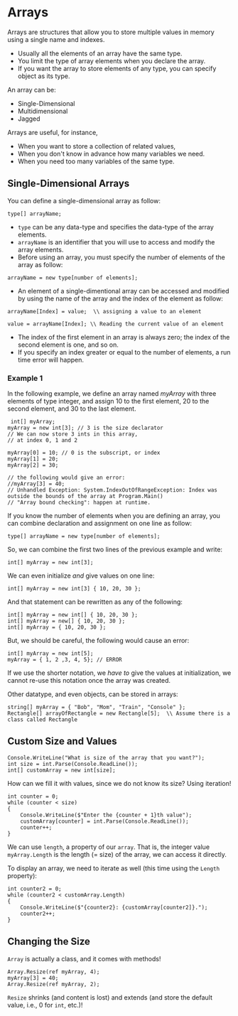# Arrays

Arrays are structures that allow you to store multiple values in memory using a single name and indexes.
- Usually all the elements of an array have the same type.
- You limit the type of array elements when you declare the array.
- If you want the array to store elements of any type, you can specify object as its type. 

An array can be:
- Single-Dimensional
- Multidimensional
- Jagged


Arrays are useful, for instance,
- When you want to store a collection of related values,
- When you don't know in advance how many variables we need.
- When you need too many variables of the same type.

## Single-Dimensional Arrays
You can define a single-dimensional array as follow:
```
type[] arrayName;
```
- `type` can be any data-type and specifies the data-type of the array elements.
- `arrayName` is an identifier that you will use to access and modify the array elements.
- Before using an array, you must specify the number of elements of the array as follow:
```
arrayName = new type[number of elements];
```
- An element of a single-dimentional array can be accessed and modified by using the name of the array and the index of the element as follow:
```
arrayName[Index] = value;  \\ assigning a value to an element

value = arrayName[Index]; \\ Reading the current value of an element
```
- The index of the first element in an array is always zero; the index of the second element is one, and so on.
- If you specify an index greater or equal to the number of elements, a run time error will happen.

### Example 1

In the following example, we define an array named _myArray_ with three elements of type integer, and assign 10 to the first element, 20 to the second element, and 30 to the last element. 
```
 int[] myArray;
myArray = new int[3]; // 3 is the size declarator
// We can now store 3 ints in this array,
// at index 0, 1 and 2

myArray[0] = 10; // 0 is the subscript, or index
myArray[1] = 20;
myArray[2] = 30;

// the following would give an error:
//myArray[3] = 40;
// Unhandled Exception: System.IndexOutOfRangeException: Index was outside the bounds of the array at Program.Main()
// "Array bound checking": happen at runtime.
```

If you know the number of elements when you are defining an array, you can combine declaration and assignment on one line as follow:
```
type[] arrayName = new type[number of elements];
```
So, we can combine the first two lines of the previous example and write:
```
int[] myArray = new int[3];
```

We can even initialize _and_ give values on one line:

```
int[] myArray = new int[3] { 10, 20, 30 };
```

And that statement can be rewritten as any of the following:

```
int[] myArray = new int[] { 10, 20, 30 };
int[] myArray = new[] { 10, 20, 30 };
int[] myArray = { 10, 20, 30 };
```

But, we should be careful, the following would cause an error:

```
int[] myArray = new int[5];
myArray = { 1, 2 ,3, 4, 5}; // ERROR
```

If we use the shorter notation, we _have to_ give the values at initialization, we cannot re-use this notation once the array was created.

Other datatype, and even objects, can be stored in arrays:

```
string[] myArray = { "Bob", "Mom", "Train", "Console" };
Rectangle[] arrayOfRectangle = new Rectangle[5];  \\ Assume there is a class called Rectangle
```

## Custom Size and Values

```
Console.WriteLine("What is size of the array that you want?");
int size = int.Parse(Console.ReadLine());
int[] customArray = new int[size];
```

How can we fill it with values, since we do not know its size?
Using iteration!

```
int counter = 0;
while (counter < size)
{
    Console.WriteLine($"Enter the {counter + 1}th value");
    customArray[counter] = int.Parse(Console.ReadLine());
    counter++;
}
```

We can use `length`, a property of our `array`.
That is, the integer value `myArray.Length` is the length (= size) of the array, we can access it directly.

To display an array, we need to iterate as well (this time using the `Length` property):

```
int counter2 = 0;
while (counter2 < customArray.Length)
{
    Console.WriteLine($"{counter2}: {customArray[counter2]}.");
    counter2++;
}
```


## Changing the Size

`Array` is actually a class, and it comes with methods!

```
Array.Resize(ref myArray, 4);
myArray[3] = 40;
Array.Resize(ref myArray, 2);
```

`Resize` shrinks (and content is lost) and extends (and store the default value, i.e., $0$ for `int`, etc.)!
